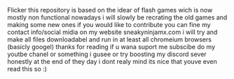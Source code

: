 Flicker
this repository is based on the idear of flash games wich is now mostly non functional nowadays
i will slowly be recrating the old games and making some new ones if you would like to contribute you can fine my contact info/social midia on my website sneakyninjamx.com
i will try and make all files downloadabel and run in at least all chromeium browsers (basicly googel)
thanks for reading if u wana suport me subscibe do my youtbe chanel or something i gusee or try boosting my discord sever honestly at the end of they day i dont realy mind its nice that youve even read this so :)
